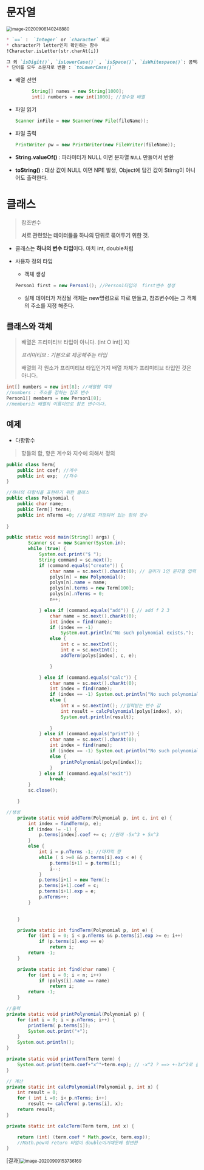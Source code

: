 # 문자열

<img src="images/image-20200908140248880.png" alt="image-20200908140248880" style="zoom:80%;" />

```markdown
* `==` :  `Integer` or `character` 비교
* character가 letter인지 확인하는 함수
!Character.isLetter(str.charAt(i))

그 외 `isDigit()`, `isLowerCase()` , `isSpace()`, `isWhitespace()`: 공백문자
* 단어를 모두 소문자로 변환 : `toLowerCase()`
```

* 배열 선언

  ```java
  		String[] names = new String[1000];
  		int[] numbers = new int[1000]; //정수형 배열
  ```

* 파일 읽기

  ```java
  Scanner inFile = new Scanner(new File(fileName));
  ```

* 파일 출력

  ```java
  PrintWriter pw = new PrintWriter(new FileWriter(fileName));
  ```

* **String.valueOf()** : 파라미터가 NULL 이면 문자열 `NULL` 만들어서 반환

* **toString()** : 대상 값이 NULL 이면 NPE 발생, Object에 담긴 값이 Stirng이 아니어도 출력한다.

# 클래스

> 참조변수
>
> **서로 관련있는 데이터들을 하나의 단위로 묶어두기 위한 것.**

* 클래스는 **하나의 변수 타입**이다. 마치 int, double처럼

* 사용자 정의 타입

  * 객체 생성

  ```java
  Person1 first = new Person1(); //Person1타입의  first변수 생성
  ```

  * 실제 데이터가 저장될 객체는 new명령으로 따로 만들고, 참조변수에는 그 객체의 주소를 지정 해준다.

## 클래스와 객체

> 배열은 프리미티브 타입이 아니다. (int O int[] X)
>
> *프리미티브 : 기본으로 제공해주는 타입*
>
> 배열의 각 원소가 프리미티브 타입인거지 배열 자체가 프리미티브 타입인 것은 아니다. 

```java
int[] numbers = new int[8]; //배열형 객체
//numbers : 주소를 정하는 참조 변수
Person1[] members = new Person1[8]; 
//members는 배열의 이름이므로 참조 변수이다.
```

## 예제

* 다항함수

> 항들의 합, 항은 계수와 지수에 의해서 정의

```java
public class Term{
    public int coef; //계수
    public int exp;  //차수
}
```

```java
//하나의 다항식을 표현하기 위한 클래스
public class Polynomial {
	public char name; 
	public Term[] terms;
	public int nTerms =0; //실제로 저장되어 있는 항의 갯수
	
}
```

```java
public static void main(String[] args) {
		Scanner sc = new Scanner(System.in);
		while (true) {
			System.out.print("$ ");
			String command = sc.next();
			if (command.equals("create")) {
				char name = sc.next().charAt(0); // 길이가 1인 문자열 입력 -> char
				polys[n] = new Polynomial();
				polys[n].name = name;
				polys[n].terms = new Term[100];
				polys[n].nTerms = 0;
				n++;

			} else if (command.equals("add")) { // add f 2 3
				char name = sc.next().charAt(0);
				int index = find(name);
				if (index == -1)
					System.out.println("No such polynomial exists.");
				else {
					int c = sc.nextInt();
					int e = sc.nextInt();
					addTerm(polys[index], c, e);

				}

			} else if (command.equals("calc")) {
				char name = sc.next().charAt(0);
				int index = find(name);
				if (index == -1) System.out.println("No such polynomial exists.");
				else {
					int x = sc.nextInt(); //입력받는 변수 값
					int result = calcPolynomial(polys[index], x);
					System.out.println(result);
										
				}
			} else if (command.equals("print")) {
				char name = sc.next().charAt(0);
				int index = find(name);
				if (index == -1) System.out.println("No such polynomial exists.");
				else {
					printPolynomial(polys[index]);
				}
			} else if (command.equals("exit"))
				break;
		}
		sc.close();

	}
```

```java
//생성
	private static void addTerm(Polynomial p, int c, int e) {
		int index = findTerm(p, e);
		if (index != -1) {
			p.terms[index].coef += c; //원래 -5x^3 + 5x^3
		}
		else {
			int i = p.nTerms -1; //마지막 항
			while ( i >=0 && p.terms[i].exp < e) {
				p.terms[i+1] = p.terms[i];
				i--;
			}
			p.terms[i+1] = new Term();
			p.terms[i+1].coef = c;
			p.terms[i+1].exp = e;
			p.nTerms++;
		}
			

	}

	private static int findTerm(Polynomial p, int e) {
		for (int i = 0; i < p.nTerms && p.terms[i].exp >= e; i++)
			if (p.terms[i].exp == e)
				return i;
		return -1;
	}

	private static int find(char name) {
		for (int i = 0; i < n; i++)
			if (polys[i].name == name)
				return i;
		return -1;
	}
```

```java
//출력
private static void printPolynomial(Polynomial p) {
    for (int i = 0; i < p.nTerms; i++) { 
        printTerm( p.terms[i]);
        System.out.print("+");
    }
    System.out.println();
}

private static void printTerm(Term term) {
    System.out.print(term.coef+"x^"+term.exp); // -x^2 ? ==> +-1x^2로 출력됨
}
```

```java
// 계산
private static int calcPolynomial(Polynomial p, int x) {
    int result = 0;
    for ( int i =0; i< p.nTerms; i++)
        result += calcTerm( p.terms[i], x);
    return result;
}

private static int calcTerm(Term term, int x) {

    return (int) (term.coef * Math.pow(x, term.exp));
    //Math.pow의 return 타입이 double이기때문에 형변환
}
```

[결과]<img src="images/image-20200909153736169.png" alt="image-20200909153736169" style="zoom:80%;" />

